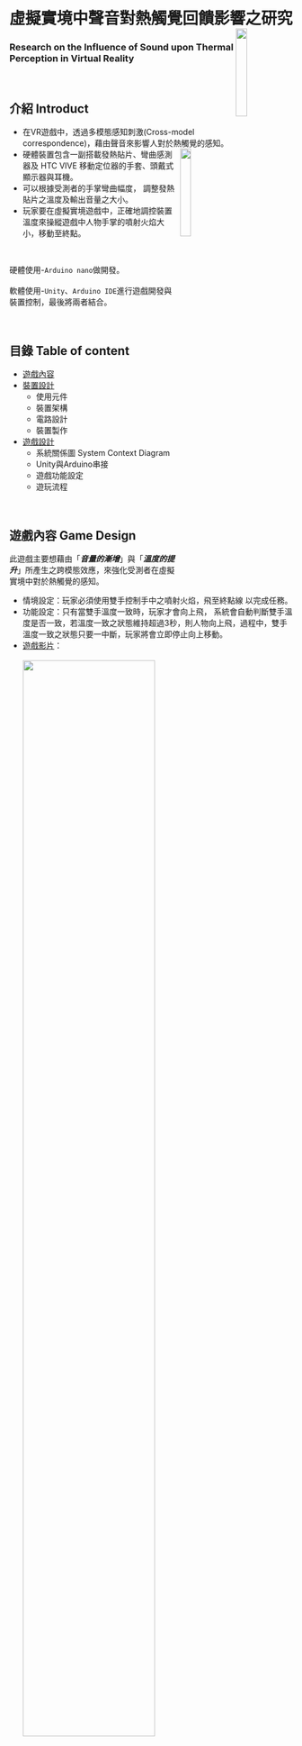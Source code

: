 # 虛擬實境中聲音對熱觸覺回饋影響之研究<img src="media/GameScene2.png" width=20% align="right"/>
### Research on the Influence of Sound upon Thermal Perception in Virtual Reality

<br>

## 介紹 Introduct

* 在VR遊戲中，透過多模態感知刺激(Cross-model correspondence)，藉由聲音來影響人對於熱觸覺的感知。<img src="media/裝置手部圖(外).png" width=20% align="right"/>
* 硬體裝置包含一副搭載發熱貼片、彎曲感測器及 HTC VIVE 移動定位器的手套、頭戴式顯示器與耳機。
* 可以根據受測者的手掌彎曲幅度， 調整發熱貼片之溫度及輸出音量之大小。
* 玩家要在虛擬實境遊戲中，正確地調控裝置溫度來操縱遊戲中人物手掌的噴射火焰大小，移動至終點。


<br>

硬體使用-`Arduino nano`做開發。<br><br>
軟體使用-`Unity`、`Arduino IDE`進行遊戲開發與裝置控制，最後將兩者結合。


<br>

## 目錄 Table of content
* [遊戲內容](#遊戲內容-Game-Design)
* [裝置設計](#裝置設計-Device-Design)
  * 使用元件
  * 裝置架構
  * 電路設計
  * 裝置製作
* [遊戲設計](#遊戲設計-Game-Develope)
  * 系統關係圖 System Context Diagram
  * Unity與Arduino串接
  * 遊戲功能設定
  * 遊玩流程


<br>

## 遊戲內容 Game Design
此遊戲主要想藉由「***音量的漸增***」與「***溫度的提升***」所產生之跨模態效應，來強化受測者在虛擬實境中對於熱觸覺的感知。<br>
* 情境設定：玩家必須使用雙手控制手中之噴射火焰，飛至終點線 以完成任務。
* 功能設定：只有當雙手溫度一致時，玩家才會向上飛， 系統會自動判斷雙手溫度是否一致，若溫度一致之狀態維持超過3秒，則人物向上飛，過程中，雙手溫度一致之狀態只要一中斷，玩家將會立即停止向上移動。 
* [遊戲影片](https://youtu.be/bDB4SQxeE-E?t=45)：<br>
<br> <a href="https://youtu.be/bDB4SQxeE-E?t=45" target="_blank"><img src="media/GameScene1.png" 
width=70% /></a>

<br>

## 裝置設計 Device Design
* **使用元件**
  * 電熱片
    > 電熱片為 60*60mm/17歐姆之電熱片，厚度約為 0.25mm，能夠貼合於掌心且能彎曲，用於熱觸覺回饋。<br> <img src="media/電熱片.JPG" width=15% >   
  * 彎曲感測器Flex Sensor SpectraSymbol 2.2′′
    > 用於測量手掌的彎曲幅度。 <br> <img src="media/彎曲感測器.png" width=15% >
  * 關節炎壓縮手套
    > <br> <img src="media/關節炎手套.png" width=15% >
  * Arduino Nano 開發板
    > <br> <img src="media/Arduino nano.png" width=15% >
  * L298N 直流驅動電路
    > 因**Arduino Nano本身之電壓不足以供應兩片電熱片所需**，故改以L298N直流驅動電路進行電壓的分配，而Arduino Nano則進行L298N上的邏輯控制。電源輸入使用24伏特/1安培的直流變壓器進行供電。<br> <img src="media/L298N.png" width=15% >
  <br>
  
* **裝置架構**<br> <img src="media/Device architecture-03.png" width=60% >
<br>

* **電路設計**
<br>
<br> <img src="media/電路圖.png" width=70%>
<br>

* **裝置製作**
<br>
<br> <img src="media/裝置架構圖-14.png" width=70%>
<br>
<br> <img src="media/IMG_2844.JPG" width=70%>
<br>

## 遊戲設計 Game Develope
* **系統關係圖System Context Diagram**
<br>

> <img src="media/系統關係圖v3  System Context Diagram-16.png" width=70%><br>
>> 1. 透過Unity播放火聲音效。<br>
>> 2. Unity利用Serial Port方式傳遞控制訊號給Arduino。<br>
>> 3. Arduino發出Analog信號給觸覺回饋裝置。<br>
>> 4. 觸覺回饋裝置：手掌內側為發熱貼片，依據信號大小給予使用者相應的熱觸覺回饋。手背裝有VR訊號追蹤器(VIVE Tracker)，追蹤使用者手部位置。<br>
>> 5. 使用者必須配戴VR頭戴式顯示器、訊號追蹤器(VIVE Tracker)、耳機與觸覺回饋裝置。<br>
>> 6. VR 訊號追蹤器(VIVE Tracker):將位置訊息傳回 Unity。<br>

<br>

* **Unity與Arduino串接**
<br>

> **Arduino IDE** <br>
> 使用執行緒Thread的方式，將數值傳入Unity。<br>
> 先將字串相加，再輸出至Unity。
 ```C
 void loop() {

   //FlexSensor Part
   int flex_value1 = analogRead(flex_pin1);
   int flex_value2 = analogRead(flex_pin2);
   flex_value1 = map(flex_value1,0,1023,0,255);
   flex_value2 = map(flex_value2,0,1023,0,255);
   /////

   /////resize flexSensor value for Heating
   if(flex_value1<41){
     flex_value1=41;
   }else if(flex_value1>71){
     flex_value1=71;
   }
   if(flex_value2<53){
     flex_value2=53;
   }else if(flex_value2>70){
     flex_value2=70;
   }
   int heat_value1 = map(flex_value1,41,71,0,50);
   int heat_value2 = map(flex_value2,53,70,0,50);

   //Sending value to unity
   String sending_value = String(flex_value1) +","+ String(flex_value2) + "," + String(heat_value1) + "," + String(heat_value2);
   Serial.println(sending_value);
  ```
  <br>
  
 > **Unity** <br>
 > 透過[ArduinoBasic.cs](script/ArduinoBasic.cs)，先讀取Arduino數值後，再將字串轉換成浮點數，以便後續進行控制。
 ```C
 void Update()
 {
  //read Arduino message, String to Float
  arduinoMessage = player.GetComponent<ArduinoBasic>().readMessage;
  message = float.Parse(arduinoMessage);
 ```
 <br>
 
* **遊戲功能設定**<br> <img src="media/功能設定流程圖.png" width=50% >
<br>


* **遊玩流程**<br> <img src="media/遊戲流程圖.png" width=30% >
<br>


